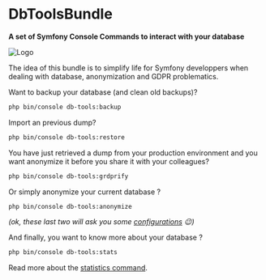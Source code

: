# DbToolsBundle
**A set of Symfony Console Commands to interact with your database**

![Logo](../images/logo.svg)

The idea of this bundle is to simplify life for Symfony developpers when dealing with database,
anonymization and GDPR problematics.

Want to backup your database (and clean old backups)?

```sh
php bin/console db-tools:backup
```

Import an previous dump?

```sh
php bin/console db-tools:restore
```

You have just retrieved a dump from your production environment and you want
anonymize it before you share it with your colleagues?

```sh
php bin/console db-tools:grdprify
```

Or simply anonymize your current database ?

```sh
php bin/console db-tools:anonymize
```

*(ok, these last two will ask you some [configurations](/anonymization/general-concepts) :wink:)*

And finally, you want to know more about your database ?

```sh
php bin/console db-tools:stats
```
Read more about the [statistics command](/stats).
